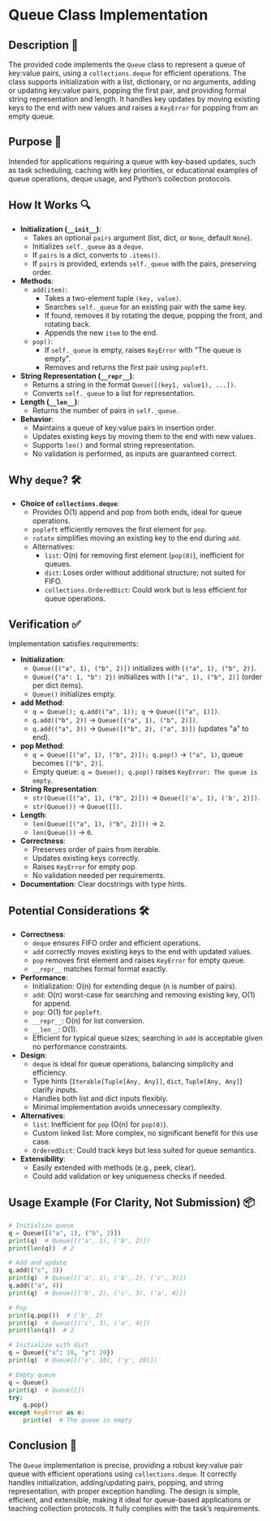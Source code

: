 # Queue Class Implementation

## Description 📝

The provided code implements the `Queue` class to represent a queue of key:value pairs, using a `collections.deque` for efficient operations.
The class supports initialization with a list, dictionary, or no arguments, adding or updating key:value pairs, popping the first pair, and providing formal string representation and length.
It handles key updates by moving existing keys to the end with new values and raises a `KeyError` for popping from an empty queue.

## Purpose 🎯

Intended for applications requiring a queue with key-based updates, such as task scheduling, caching with key priorities, or educational examples of queue operations, deque usage, and Python’s collection protocols.

## How It Works 🔍

-   **Initialization (`__init__`)**:
    -   Takes an optional `pairs` argument (list, dict, or `None`, default `None`).
    -   Initializes `self._queue` as a `deque`.
    -   If `pairs` is a dict, converts to `.items()`.
    -   If `pairs` is provided, extends `self._queue` with the pairs, preserving order.
-   **Methods**:
    -   `add(item)`:
        -   Takes a two-element tuple `(key, value)`.
        -   Searches `self._queue` for an existing pair with the same key.
        -   If found, removes it by rotating the deque, popping the front, and rotating back.
        -   Appends the new `item` to the end.
    -   `pop()`:
        -   If `self._queue` is empty, raises `KeyError` with "The queue is empty".
        -   Removes and returns the first pair using `popleft`.
-   **String Representation (`__repr__`)**:
    -   Returns a string in the format `Queue([(key1, value1), ...])`.
    -   Converts `self._queue` to a list for representation.
-   **Length (`__len__`)**:
    -   Returns the number of pairs in `self._queue`.
-   **Behavior**:
    -   Maintains a queue of key:value pairs in insertion order.
    -   Updates existing keys by moving them to the end with new values.
    -   Supports `len()` and formal string representation.
    -   No validation is performed, as inputs are guaranteed correct.

## Why `deque`? 🛠️

-   **Choice of `collections.deque`**:
    -   Provides O(1) append and pop from both ends, ideal for queue operations.
    -   `popleft` efficiently removes the first element for `pop`.
    -   `rotate` simplifies moving an existing key to the end during `add`.
    -   Alternatives:
        -   `list`: O(n) for removing first element (`pop(0)`), inefficient for queues.
        -   `dict`: Loses order without additional structure; not suited for FIFO.
        -   `collections.OrderedDict`: Could work but is less efficient for queue operations.

## Verification ✅

Implementation satisfies requirements:

-   **Initialization**:
    -   `Queue([("a", 1), ("b", 2)])` initializes with `[("a", 1), ("b", 2)]`.
    -   `Queue({"a": 1, "b": 2})` initializes with `[("a", 1), ("b", 2)]` (order per dict items).
    -   `Queue()` initializes empty.
-   **add Method**:
    -   `q = Queue(); q.add(("a", 1)); q` → `Queue([("a", 1)])`.
    -   `q.add(("b", 2))` → `Queue([("a", 1), ("b", 2)])`.
    -   `q.add(("a", 3))` → `Queue([("b", 2), ("a", 3)])` (updates "a" to end).
-   **pop Method**:
    -   `q = Queue([("a", 1), ("b", 2)]); q.pop()` → `("a", 1)`, queue becomes `[("b", 2)]`.
    -   Empty queue: `q = Queue(); q.pop()` raises `KeyError: The queue is empty`.
-   **String Representation**:
    -   `str(Queue([("a", 1), ("b", 2)]))` → `Queue([('a', 1), ('b', 2)])`.
    -   `str(Queue())` → `Queue([])`.
-   **Length**:
    -   `len(Queue([("a", 1), ("b", 2)]))` → `2`.
    -   `len(Queue())` → `0`.
-   **Correctness**:
    -   Preserves order of pairs from iterable.
    -   Updates existing keys correctly.
    -   Raises `KeyError` for empty pop.
    -   No validation needed per requirements.
-   **Documentation**: Clear docstrings with type hints.

## Potential Considerations 🛠️

-   **Correctness**:
    -   `deque` ensures FIFO order and efficient operations.
    -   `add` correctly moves existing keys to the end with updated values.
    -   `pop` removes first element and raises `KeyError` for empty queue.
    -   `__repr__` matches formal format exactly.
-   **Performance**:
    -   Initialization: O(n) for extending deque (n is number of pairs).
    -   `add`: O(n) worst-case for searching and removing existing key, O(1) for append.
    -   `pop`: O(1) for `popleft`.
    -   `__repr__`: O(n) for list conversion.
    -   `__len__`: O(1).
    -   Efficient for typical queue sizes; searching in `add` is acceptable given no performance constraints.
-   **Design**:
    -   `deque` is ideal for queue operations, balancing simplicity and efficiency.
    -   Type hints (`Iterable[Tuple[Any, Any]]`, `dict`, `Tuple[Any, Any]`) clarify inputs.
    -   Handles both list and dict inputs flexibly.
    -   Minimal implementation avoids unnecessary complexity.
-   **Alternatives**:
    -   `list`: Inefficient for `pop` (O(n) for `pop(0)`).
    -   Custom linked list: More complex, no significant benefit for this use case.
    -   `OrderedDict`: Could track keys but less suited for queue semantics.
-   **Extensibility**:
    -   Easily extended with methods (e.g., peek, clear).
    -   Could add validation or key uniqueness checks if needed.

## Usage Example (For Clarity, Not Submission) 📦

```python
# Initialize queue
q = Queue([("a", 1), ("b", 2)])
print(q)  # Queue([('a', 1), ('b', 2)])
print(len(q))  # 2

# Add and update
q.add(("c", 3))
print(q)  # Queue([('a', 1), ('b', 2), ('c', 3)])
q.add(("a", 4))
print(q)  # Queue([('b', 2), ('c', 3), ('a', 4)])

# Pop
print(q.pop())  # ('b', 2)
print(q)  # Queue([('c', 3), ('a', 4)])
print(len(q))  # 2

# Initialize with dict
q = Queue({"x": 10, "y": 20})
print(q)  # Queue([('x', 10), ('y', 20)])

# Empty queue
q = Queue()
print(q)  # Queue([])
try:
    q.pop()
except KeyError as e:
    print(e)  # The queue is empty
```

## Conclusion 🚀

The `Queue` implementation is precise, providing a robust key:value pair queue with efficient operations using `collections.deque`.
It correctly handles initialization, adding/updating pairs, popping, and string representation, with proper exception handling.
The design is simple, efficient, and extensible, making it ideal for queue-based applications or teaching collection protocols.
It fully complies with the task’s requirements.
